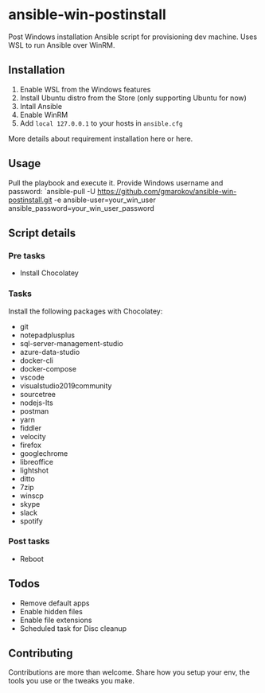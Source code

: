 # ansible-win-postinstall
Post Windows installation Ansible script for provisioning dev machine.
Uses WSL to run Ansible over WinRM.

## Installation
1. Enable WSL from the Windows features
2. Install Ubuntu distro from the Store (only supporting Ubuntu for now)
3. Intall Ansible
4. Enable WinRM
5. Add `local 127.0.0.1` to your hosts in `ansible.cfg`

More details about requirement installation here or here.

## Usage
Pull the playbook and execute it. Provide Windows username and password: 
`ansible-pull -U https://github.com/gmarokov/ansible-win-postinstall.git -e ansible-user=your_win_user ansible_password=your_win_user_password 

## Script details 

### Pre tasks
- Install Chocolatey

### Tasks
Install the following packages with Chocolatey: 
 - git
 - notepadplusplus
 - sql-server-management-studio
 - azure-data-studio
 - docker-cli
 - docker-compose
 - vscode
 - visualstudio2019community
 - sourcetree
 - nodejs-lts
 - postman
 - yarn
 - fiddler
 - velocity
 - firefox
 - googlechrome
 - libreoffice
 - lightshot
 - ditto
 - 7zip
 - winscp
 - skype
 - slack
 - spotify

### Post tasks
- Reboot

## Todos
- Remove default apps
- Enable hidden files
- Enable file extensions
- Scheduled task for Disc cleanup

## Contributing
Contributions are more than welcome. Share how you setup your env, the tools you use or the tweaks you make.

